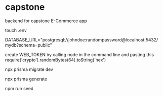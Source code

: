 # capstone

backend for capstone E-Commerce app



touch .env


DATABASE_URL="postgresql://johndoe:randompassword@localhost:5432/mydb?schema=public"


create WEB_TOKEN by calling node in the command line and pasting this require('crypto').randomBytes(64).toString('hex')


npx prisma migrate dev


npx prisma generate


npm run seed